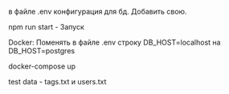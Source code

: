 ﻿в файле .env конфигурация для бд. Добавить свою.

npm run start - Запуск

Docker:
Поменять в файле .env строку DB_HOST=localhost на DB_HOST=postgres

docker-compose up

test data - tags.txt и users.txt
